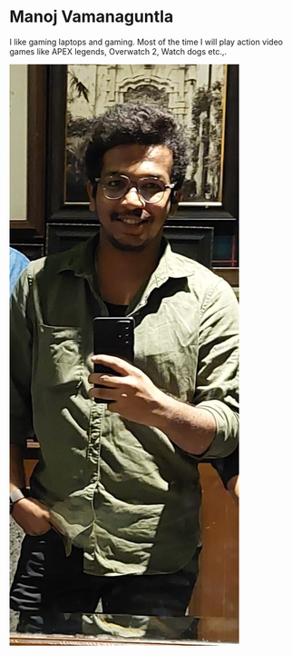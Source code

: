 # Manoj Vamanaguntla

I like gaming laptops and gaming. Most of the time I will play action video games like APEX legends, Overwatch 2, Watch dogs etc.,.


![Manoj Vamanaguntla](Manoj.jpeg)